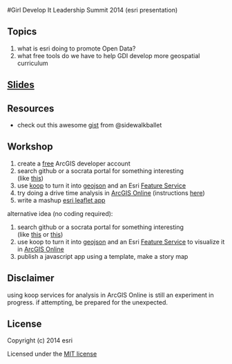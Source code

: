 #Girl Develop It Leadership Summit 2014 (esri presentation)

## Topics
1. what is esri doing to promote Open Data?
2. what free tools do we have to help GDI develop more geospatial curriculum

## [Slides](http://jgravois.github.io/gdi-esri/pres/index.html)

## Resources
* check out this awesome [gist](https://gist.github.com/sidewalkballet/60edc3408cbbcb6fb949) from @sidewalkballet

## Workshop
1. create a [free](https://developers.arcgis.com/en/sign-up/) ArcGIS developer account<br>
2. search github or a socrata portal for something interesting<br>
(like [this](https://github.com/jgravois/gdi-esri/blob/master/dc-schools.geojson))<br>
3. use [koop](http://whispering-temple-3513.herokuapp.com) to turn it into [geojson](http://whispering-temple-3513.herokuapp.com/github/jgravois/gdi-esri/dc-schools/) and an Esri [Feature Service](http://whispering-temple-3513.herokuapp.com/github/jgravois/gdi-esri/dc-schools/arcgis/rest/services/FeatureServer/0)<br>
4. try doing a drive time analysis in [ArcGIS Online](http://esrihack.maps.arcgis.com/home/webmap/viewer.html?webmap=0d3e85d946824ac783692a54b317e4a3) (instructions [here](http://doc.arcgis.com/en/arcgis-online/use-maps/use-analysis-tools.htm))<br>
5. write a mashup [esri leaflet app](http://jgravois.github.io/gdi-esri/demo.html)<br>

alternative idea (no coding required):<br>
1. search github or a socrata portal for something interesting<br>
(like [this](https://github.com/jgravois/gdi-esri/blob/master/dc-schools.geojson) or [this](https://github.com/lyzidiamond/catnews/blob/master/catnews.geojson))<br>
2. use koop to turn it into [geojson](http://koop.dc.esri.com/github/lyzidiamond/catnews/catnews) and an Esri [Feature Service](http://koop.dc.esri.com/github/lyzidiamond/catnews/catnews/featureserver/0) to visualize it in [ArcGIS Online](http://dcdev.maps.arcgis.com/home/webmap/viewer.html?webmap=c769cd262d944d868bb37759d4e78977)<br>
3. publish a javascript app using a template, make a story map


## Disclaimer
using koop services for analysis in ArcGIS Online is still an experiment in progress.  if attempting, be prepared for the unexpected.

## License

Copyright (c) 2014 esri

Licensed under the [MIT license](http://opensource.org/licenses/MIT)
